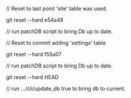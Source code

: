 // Reset to last point 'site' table was used.

git reset --hard e54a48

// run patchDB script to bring Db up to date.

// Reset to commit adding 'settings' table

git reset --hard f55a07

// run patchDB script to bring Db up to date.

git reset --hard HEAD

// run .../cli/update_db true to bring db to current.